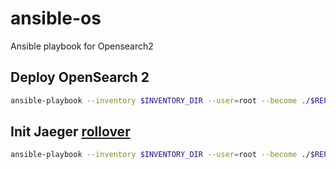 # ansible-os
Ansible playbook for Opensearch2

## Deploy OpenSearch 2

```bash
ansible-playbook --inventory $INVENTORY_DIR --user=root --become ./$REPO_NAME/site.yml
```

## Init Jaeger [rollover](https://www.jaegertracing.io/docs/1.17/deployment/#elasticsearch-rollover)

```bash
ansible-playbook --inventory $INVENTORY_DIR --user=root --become ./$REPO_NAME/jaeger-init
```

